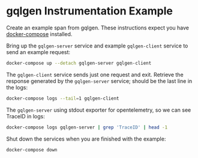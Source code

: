 # gqlgen Instrumentation Example

Create an example span from gqlgen.
These instructions expect you have [docker-compose](https://docs.docker.com/compose/) installed.

Bring up the `gqlgen-server` service and example `gqlgen-client` service to send an example request:

```sh
docker-compose up --detach gqlgen-server gqlgen-client
```

The `gqlgen-client` service sends just one request and exit. Retrieve the response generated by the `gqlgen-server` service; should be the last line in the logs:

```sh
docker-compose logs --tail=1 gqlgen-client
```

The `gqlgen-server` using stdout exporter for opentelemetry, so we can see TraceID in logs:
```sh
docker-compose logs gqlgen-server | grep 'TraceID' | head -1
```

Shut down the services when you are finished with the example:

```sh
docker-compose down
```
